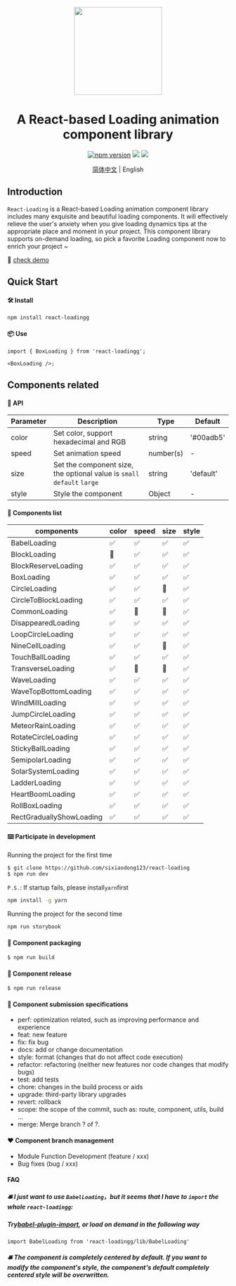 <p align="center">
  <a href="https://github.com/sixiaodong123/react-loading">
    <img width="200" src="https://github.com/sixiaodong123/react-loading/blob/master/logo.png">
  </a>
</p>

<h1 align="center">A React-based Loading animation component library</h1>
<div align="center">

[![npm version](https://img.shields.io/npm/v/react-loading)](https://www.npmjs.com/package/react-loadingg) [![](https://img.shields.io/github/license/sixiaodong123/react-loading)](https://github.com/sixiaodong123/react-loading/blob/master/LICENSE) [![](https://img.shields.io/npm/dm/react-loadingg)](https://www.npmjs.com/package/react-loadingg)

[简体中文](https://github.com/sixiaodong123/react-loading/blob/master/README-zh-Hans.md) &#124; English

</div>



## Introduction

`React-Loading` is a React-based Loading animation component library includes many exquisite and beautiful loading components. It will effectively relieve the user's anxiety when you give loading dynamics tips at the appropriate place and moment in your project. This component library supports on-demand loading, so pick a favorite Loading component now to enrich your project ~


🎉 [check demo](http://139.196.82.33:8080/iframe.html?id=demo--demo)

## Quick Start

#### 🛠 Install

```
npm install react-loadingg
```

#### 📦 Use

```
import { BoxLoading } from 'react-loadingg';

<BoxLoading />;
```

## Components related

#### 📕 API

| Parameter          |  Description        | Type          | Default  |
| ------------ | ------------ | ------------ | ------------ |
| color  | Set color, support hexadecimal and RGB | string  |  '#00adb5' |
| speed  | Set animation speed  | number(s)  | - |
| size   | Set the component size, the optional value is `small` `default` `large`  | string  |  'default' |
| style  | Style the component  | Object  |  - |

#### 📝 Components list

| components           | color | speed | size  | style | 
| -------------------- | ----- | ----- | ----- | ----- | 
| BabelLoading         | ✅    | ✅    | ✅   | ✅    |
| BlockLoading         | 🚧    | ✅    | ✅   | ✅    | 
| BlockReserveLoading  | ✅    | ✅    | ✅   | ✅    | 
| BoxLoading           | ✅    | ✅    | ✅   | ✅    | 
| CircleLoading        | ✅    | ✅    | 🚧   | ✅    | 
| CircleToBlockLoading | ✅    | ✅    | ✅   | ✅    | 
| CommonLoading        | ✅    | 🚧    | 🚧   | ✅    | 
| DisappearedLoading   | ✅    | ✅    | ✅   | ✅    | 
| LoopCircleLoading    | ✅    | ✅    | ✅   | ✅    | 
| NineCellLoading      | ✅    | ✅    | 🚧   | ✅    | 
| TouchBallLoading     | ✅    | ✅    | ✅   | ✅    | 
| TransverseLoading    | ✅    | 🚧    | 🚧   | ✅    | 
| WaveLoading          | ✅    | ✅    | ✅   | ✅    | 
| WaveTopBottomLoading | ✅    | ✅    | ✅   | ✅    | 
| WindMillLoading      | ✅    | ✅    | ✅   | ✅    | 
| JumpCircleLoading    | ✅    | ✅    | ✅   | ✅    | 
| MeteorRainLoading    | ✅    | ✅    | ✅   | ✅    | 
| RotateCircleLoading  | ✅    | ✅    | ✅   | ✅    | 
| StickyBallLoading    | ✅    | ✅    | ✅   | ✅    | 
| SemipolarLoading     | ✅    | ✅    | ✅   | ✅    | 
| SolarSystemLoading   | ✅    | ✅    | ✅   | ✅    |
| LadderLoading        | ✅    | ✅    | ✅   | ✅    |
| HeartBoomLoading     | ✅    | ✅    | ✅   | ✅    |
| RollBoxLoading       | ✅    | ✅    | ✅   | ✅    |
| RectGraduallyShowLoading   | ✅    | ✅    | ✅   | ✅    |

#### ⌨️ Participate in development

Running the project for the first time
```bash
$ git clone https://github.com/sixiaodong123/react-loading
$ npm run dev
```

`P.S.`: If startup fails, please install`yarn`first
```bash
npm install -g yarn
```

Running the project for the second time

```bash
npm run storybook
```

#### 🔨 Component packaging

```bash
$ npm run build
```

#### 🎉 Component release

```bash
$ npm run release
```

#### 🤝 Component submission specifications

- perf: optimization related, such as improving performance and experience
- feat: new feature
- fix: fix bug
- docs: add or change documentation
- style: format (changes that do not affect code execution)
- refactor: refactoring (neither new features nor code changes that modify bugs)
- test: add tests
- chore: changes in the build process or aids
- upgrade: third-party library upgrades
- revert: rollback
- scope: the scope of the commit, such as: route, component, utils, build ...
- merge: Merge branch ? of ?.

#### ❤️ Component branch management

- Module Function Development (feature / xxx)
- Bug fixes (bug / xxx)

#### FAQ
##### 🛎 I just want to use ```BabelLoading```，but it seems that I have to `import` the whole `react-loadingg`:
##### Try[babel-plugin-import](https://github.com/ant-design/babel-plugin-import), or load on demand in the following way
```
import BabelLoading from 'react-loadingg/lib/BabelLoading'
```
  
##### 🛎 The component is completely centered by default. If you want to modify the component's style, the component's default completely centered style will be overwritten.
